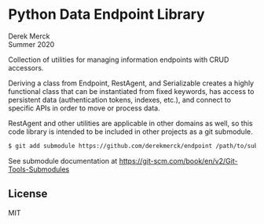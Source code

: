 # Python Data Endpoint Library

Derek Merck  
Summer 2020  

Collection of utilities for managing information endpoints with CRUD accessors.

Deriving a class from Endpoint, RestAgent, and Serializable creates a highly functional class that can be instantiated from fixed keywords, has access to persistent data (authentication tokens, indexes, etc.), and connect to specific APIs in order to move or process data.

RestAgent and other utilities are applicable in other domains as well, so this code library is intended to be included in other projects as a git submodule.

```bash
$ git add submodule https://github.com/derekmerck/endpoint /path/to/submodule
```

See submodule documentation at <https://git-scm.com/book/en/v2/Git-Tools-Submodules>

## License

MIT